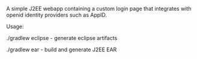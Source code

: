 A simple J2EE webapp containing a custom login page that integrates with openid identity providers such as AppID.

Usage:

./gradlew eclipse - generate eclipse artifacts

./gradlew ear - build and generate J2EE EAR
